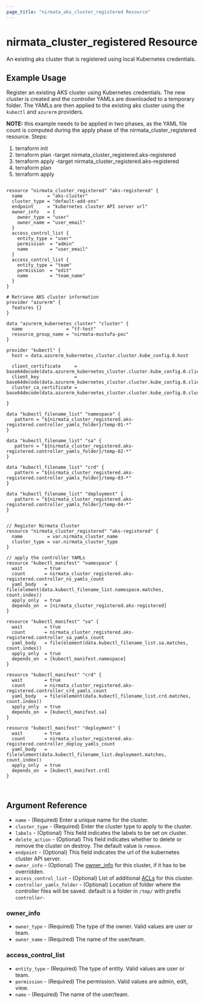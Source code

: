 ```yaml
---
page_title: "nirmata_aks_cluster_registered Resource"
---
```


# nirmata_cluster_registered Resource

An existing aks cluster that is registered using local Kubernetes credentials.

## Example Usage

Register an existing AKS cluster using Kubernetes credentials. The new cluster is created and the controller YAMLs are downloaded to a temporary folder. The YAMLs are then applied to the existing aks cluster using the `kubectl` and `azurerm` providers.

**NOTE:** this example needs to be applied in two phases, as the YAML file count is computed during the apply phase of the nirmata_cluster_registered resource. Steps:
1. terraform init
2. terraform plan  -target nirmata_cluster_registered.aks-registered
3. terraform apply -target nirmata_cluster_registered.aks-registered
4. terraform plan
5. terraform apply

```hcl

resource "nirmata_cluster_registered" "aks-registered" {
  name         = "aks-cluster"
  cluster_type = "default-add-ons"
  endpoint     = "kubernetes cluster API server url"
  owner_info   = {
    owner_type = "user"
    owner_name = "user_email"
  }
  access_control_list {
    entity_type = "user"
    permission  = "admin"
    name        = "user_email"
  }
  access_control_list {
    entity_type = "team"
    permission  = "edit"
    name        = "team_name"
  }
}

# Retrieve AKS cluster information
provider "azurerm" {
  features {}
}

data "azurerm_kubernetes_cluster" "cluster" {
  name                = "tf-test"
  resource_group_name = "nirmata-mustufa-poc"
}

provider "kubectl" {
  host = data.azurerm_kubernetes_cluster.cluster.kube_config.0.host

  client_certificate     = base64decode(data.azurerm_kubernetes_cluster.cluster.kube_config.0.client_certificate)
  client_key             = base64decode(data.azurerm_kubernetes_cluster.cluster.kube_config.0.client_key)
  cluster_ca_certificate = base64decode(data.azurerm_kubernetes_cluster.cluster.kube_config.0.cluster_ca_certificate)

}

data "kubectl_filename_list" "namespace" {
   pattern = "${nirmata_cluster_registered.aks-registered.controller_yamls_folder}/temp-01-*"
}

data "kubectl_filename_list" "sa" {
   pattern = "${nirmata_cluster_registered.aks-registered.controller_yamls_folder}/temp-02-*"
}

data "kubectl_filename_list" "crd" {
   pattern = "${nirmata_cluster_registered.aks-registered.controller_yamls_folder}/temp-03-*"
}

data "kubectl_filename_list" "deployment" {
   pattern = "${nirmata_cluster_registered.aks-registered.controller_yamls_folder}/temp-04-*"
}


// Register Nirmata Cluster
resource "nirmata_cluster_registered" "aks-registered" {
  name         = var.nirmata_cluster_name
  cluster_type = var.nirmata_cluster_type
}

// apply the controller YAMLs
resource "kubectl_manifest" "namespace" {
  wait        = true
  count       = nirmata_cluster_registered.aks-registered.controller_ns_yamls_count
  yaml_body   = file(element(data.kubectl_filename_list.namespace.matches, count.index))
  apply_only  = true
  depends_on  = [nirmata_cluster_registered.aks-registered]
}

resource "kubectl_manifest" "sa" {
  wait        = true
  count       = nirmata_cluster_registered.aks-registered.controller_sa_yamls_count
  yaml_body   = file(element(data.kubectl_filename_list.sa.matches, count.index))
  apply_only  = true
  depends_on  = [kubectl_manifest.namespace]
}

resource "kubectl_manifest" "crd" {
  wait        = true
  count       = nirmata_cluster_registered.aks-registered.controller_crd_yamls_count
  yaml_body   = file(element(data.kubectl_filename_list.crd.matches, count.index))
  apply_only  = true
  depends_on  = [kubectl_manifest.sa]
}

resource "kubectl_manifest" "deployment" {
  wait        = true
  count       = nirmata_cluster_registered.aks-registered.controller_deploy_yamls_count
  yaml_body   = file(element(data.kubectl_filename_list.deployment.matches, count.index))
  apply_only  = true
  depends_on  = [kubectl_manifest.crd]
}



```


## Argument Reference

* `name` - (Required) Enter a unique name for the cluster.
* `cluster_type` - (Required) Enter the cluster type to apply to the cluster.
* `labels` - (Optional) This field indicates the labels to be set on cluster.
* `delete_action` - (Optional) This field indicates whether to delete or remove the cluster on destroy. The default value is `remove`.
* `endpoint` - (Optional) This field indicates the url of the kubernetes cluster API server.
* `owner_info` - (Optional) The [owner_info](#owner_info) for this cluster, if it has to be overridden.
* `access_control_list` - (Optional) List of additional [ACLs](#access_control_list) for this cluster.
* `controller_yamls_folder` - (Optional) Location of folder where the controller files will be saved. default is a folder in `/tmp/` with prefix `controller-`

### owner_info
* `owner_type` - (Required) The type of the owner. Valid values are user or team.
* `owner_name` - (Required) The name of the user/team.

### access_control_list
* `entity_type` - (Required) The type of entity. Valid values are user or team.
* `permission` - (Required) The permission. Valid values are admin, edit, view.
* `name` - (Required) The name of the user/team.
